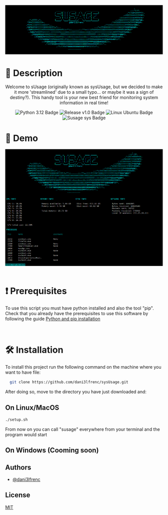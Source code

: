 
<div align="center">
  <img src="https://github.com/dani3lfrenc/sysUsage/blob/main/images/2.PNG?raw=true" alt="alt text">
</div>

# 📜 Description

<p align="center">
Welcome to sUsage (originally known as sysUsage, but we decided to make it more 'streamlined' due to a small typo... or maybe it was a sign of destiny?). This handy tool is your new best friend for monitoring system information in real time!
</p>


<p align="center">
  <img src="https://img.shields.io/badge/Python-3.12-blue" alt="Python 3.12 Badge">
  <img src="https://img.shields.io/badge/Release-v1.0-green" alt="Release v1.0 Badge">
  <img src="https://img.shields.io/badge/Linux-Ubuntu-orange" alt="Linux Ubuntu Badge">
  <img src="https://img.shields.io/badge/Susage-sys-cyan" alt="Susage sys Badge">
</p>


# 📸 Demo

<div align="center">
  <img src="https://github.com/dani3lfrenc/sysUsage/blob/main/images/1.PNG?raw=true" alt="alt text">
</div>

<br>

# ❗️ Prerequisites

To use this script you must have python installed and also the tool "pip". Check that you already have the prerequisites to use this software by following the guide [Python and pip installation](./prerequisite.md)

<br>

# 🛠️ Installation


To install this project run the following command on the machine where you want to have file:

```bash
  git clone https://github.com/dani3lfrenc/sysUsage.git
```

After doing so, move to the directory you have just downloaded and:

## On Linux/MacOS

```bash
./setup.sh
```

From now on you can call "susage" everywhere from your terminal and the program would start

## On Windows (Cooming soon)


## Authors

- [@dani3lfrenc](https://www.github.com/dani3lfrenc)
 
## License

[MIT](https://choosealicense.com/licenses/mit/)



